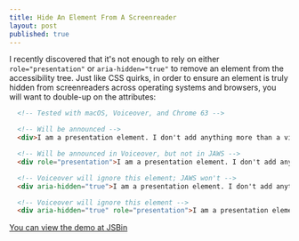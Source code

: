 ```yaml
---
title: Hide An Element From A Screenreader
layout: post
published: true
---
```


I recently discovered that it's not enough to rely on either `role="presentation"` or `aria-hidden="true"` to remove an element from the accessibility tree. Just like CSS quirks, in order to ensure an element is truly hidden from screenreaders across operating systems and browsers, you will want to double-up on the attributes:

```html
  <!-- Tested with macOS, Voiceover, and Chrome 63 -->

  <!-- Will be announced -->
  <div>I am a presentation element. I don't add anything more than a visual flourish.</div>

  <!-- Will be announced in Voiceover, but not in JAWS -->
  <div role="presentation">I am a presentation element. I don't add anything more than a visual flourish.</div>

  <!-- Voiceover will ignore this element; JAWS won't -->
  <div aria-hidden="true">I am a presentation element. I don't add anything more than a visual flourish.</div>

  <!-- Voiceover will ignore this element -->
  <div aria-hidden="true" role="presentation">I am a presentation element. I don't add anything more than a visual flourish.</div>
```

[You can view the demo at JSBin](http://output.jsbin.com/zaqiboc)
